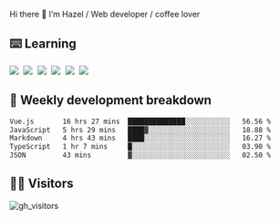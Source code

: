 
Hi there 👋 I’m Hazel / Web developer / coffee lover

## ⌨️ Learning

<samp>
 <a href="https://github.com/vuejs/core"><img src="https://api.iconify.design/logos:vue.svg" /></a>
  <a href="https://github.com/vuejs/core"><img src="https://api.iconify.design/logos:react.svg" /></a>
  <a href="https://github.com/solidjs/solid"><img src="https://api.iconify.design/logos:solidjs.svg" /></a>
  <a href="https://github.com/vitejs/vite"><img src="https://api.iconify.design/logos:vitejs.svg" /></a>
  <a href="https://github.com/microsoft/TypeScript"><img src="https://api.iconify.design/logos:typescript-icon.svg" /></a> 
  <a href="https://github.com/unocss/unocss"><img src="https://api.iconify.design/logos:unocss.svg" /></a>
  

</samp>


## 🦀 Weekly development breakdown

<!--START_SECTION:waka-->

```txt
Vue.js       16 hrs 27 mins  ██████████████░░░░░░░░░░░   56.56 %
JavaScript   5 hrs 29 mins   ████▓░░░░░░░░░░░░░░░░░░░░   18.88 %
Markdown     4 hrs 43 mins   ████░░░░░░░░░░░░░░░░░░░░░   16.27 %
TypeScript   1 hr 7 mins     █░░░░░░░░░░░░░░░░░░░░░░░░   03.90 %
JSON         43 mins         ▓░░░░░░░░░░░░░░░░░░░░░░░░   02.50 %
```

<!--END_SECTION:waka-->
## 👬🏻 Visitors

![gh_visitors](https://profile-counter.glitch.me/Hazel-Lin/count.svg)

